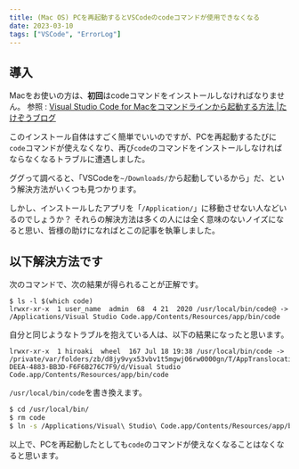 ```yaml
---
title: (Mac OS) PCを再起動するとVSCodeのcodeコマンドが使用できなくなる
date: 2023-03-10
tags: ["VSCode", "ErrorLog"]
---
```


## 導入
Macをお使いの方は、**初回**はcodeコマンドをインストールしなければなりません。
参照 : [Visual Studio Code for Macをコマンドラインから起動する方法 |たけぞうブログ](https://blog.takezou.com/archives/2749)


このインストール自体はすごく簡単でいいのですが、PCを再起動するたびに``code``コマンドが使えなくなり、再び``code``のコマンドをインストールしなければならなくなるトラブルに遭遇しました。

ググって調べると、「VSCodeを``~/Downloads/``から起動しているから」だ、という解決方法がいくつも見つかります。

しかし、インストールしたアプリを「``/Application/``」に移動させない人などいるのでしょうか？
それらの解決方法は多くの人には全く意味のないノイズになると思い、皆様の助けになればとこの記事を執筆しました。


## 以下解決方法です

次のコマンドで、次の結果が得られることが正解です。

```shell
$ ls -l $(which code)
lrwxr-xr-x  1 user_name  admin  68  4 21  2020 /usr/local/bin/code@ -> /Applications/Visual Studio Code.app/Contents/Resources/app/bin/code
```

自分と同じようなトラブルを抱えている人は、以下の結果になったと思います。

```shell
lrwxr-xr-x  1 hiroaki  wheel  167 Jul 18 19:38 /usr/local/bin/code -> /private/var/folders/zb/d8jy9vyx53vbv1t5mgwj06rw0000gn/T/AppTranslocation/877962BA-DEEA-4883-BB3D-F6F6B276C7F9/d/Visual Studio Code.app/Contents/Resources/app/bin/code
```

``/usr/local/bin/code``を書き換えます。

```bash
$ cd /usr/local/bin/
$ rm code
$ ln -s /Applications/Visual\ Studio\ Code.app/Contents/Resources/app/bin/code code
```

以上で、PCを再起動したとしても``code``のコマンドが使えなくなることはなくなると思います。
